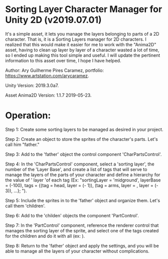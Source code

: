 # Sorting Layer Character Manager for Unity 2D (v2019.07.01)

It's a simple asset, it lets you manage the layers belonging to parts of a 2D character. That is, it is a Sorting Layers manager for 2D characters. I realized that this would make it easier for me to work with the "Anima2D" asset, having to clean up layer by layer of a character wasted a lot of time, so I ended up making this tool simple and useful. I will update the pertinent information to this asset over time, I hope I have helped. 

Author: Ary Guilherme Pires Caramez, portfolio: https://www.artstation.com/arycaramez.

Unity Version: 2019.3.0a7.

Asset Anima2D Version: 1.1.7 2019-05-23.

# Operation:

Step 1: Create some sorting layers to be managed as desired in your project.

Step 2: Create an object to store the sprites of the character's parts. Let's call him "father."

Step 3: Add to the 'father' object the control component 'CharPartsControl'.

Step 4: In the 'CharPartsControl' component, select a 'sorting layer', the number of the 'Layer Base', and create a list of tags that will serve to manage the layers of the parts of your character and define a hierarchy for the value of ' layer 'of each tag
(Ex: "sortingLayer = 'midground', layerBase = (-100), tags = {(tag = head, layer = (- 1)), (tag = arms, layer = , layer = (- 3)), ...}; ").

Step 5: Include the sprites in to the 'father' object and organize them. Let's call them 'children'.

Step 6: Add to the 'childen' objects the component 'PartControl'.

Step 7: In the 'PartControl' component, reference the renderer control that manages the sorting layer of the sprite, and select one of the tags created for the children and do it with all (ex: ).

Step 8: Return to the 'father' object and apply the settings, and you will be able to manage all the layers of your character without complications.
